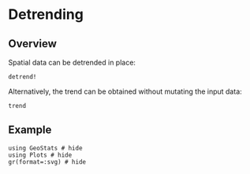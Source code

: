 # Detrending

## Overview

Spatial data can be detrended in place:

```@docs
detrend!
```

Alternatively, the trend can be obtained without mutating
the input data:

```@docs
trend
```

## Example

```@example
using GeoStats # hide
using Plots # hide
gr(format=:svg) # hide
```
